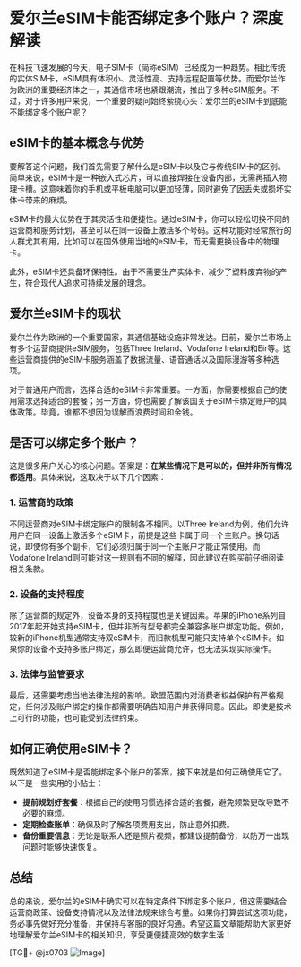 # 爱尔兰eSIM卡能否绑定多个账户？深度解读

在科技飞速发展的今天，电子SIM卡（简称eSIM）已经成为一种趋势。相比传统的实体SIM卡，eSIM具有体积小、灵活性高、支持远程配置等优势。而爱尔兰作为欧洲的重要经济体之一，其通信市场也紧跟潮流，推出了多种eSIM服务。不过，对于许多用户来说，一个重要的疑问始终萦绕心头：爱尔兰的eSIM卡到底能不能绑定多个账户呢？

## eSIM卡的基本概念与优势

要解答这个问题，我们首先需要了解什么是eSIM卡以及它与传统SIM卡的区别。简单来说，eSIM卡是一种嵌入式芯片，可以直接焊接在设备内部，无需再插入物理卡槽。这意味着你的手机或平板电脑可以更加轻薄，同时避免了因丢失或损坏实体卡带来的麻烦。

eSIM卡的最大优势在于其灵活性和便捷性。通过eSIM卡，你可以轻松切换不同的运营商和服务计划，甚至可以在同一设备上激活多个号码。这种功能对经常旅行的人群尤其有用，比如可以在国外使用当地的eSIM卡，而无需更换设备中的物理卡。

此外，eSIM卡还具备环保特性。由于不需要生产实体卡，减少了塑料废弃物的产生，符合现代人追求可持续发展的理念。

## 爱尔兰eSIM卡的现状

爱尔兰作为欧洲的一个重要国家，其通信基础设施非常发达。目前，爱尔兰市场上有多个运营商提供eSIM服务，包括Three Ireland、Vodafone Ireland和Eir等。这些运营商提供的eSIM卡服务涵盖了数据流量、语音通话以及国际漫游等多种选项。

对于普通用户而言，选择合适的eSIM卡非常重要。一方面，你需要根据自己的使用需求选择适合的套餐；另一方面，你也需要了解该国关于eSIM卡绑定账户的具体政策。毕竟，谁都不想因为误解而浪费时间和金钱。

## 是否可以绑定多个账户？

这是很多用户关心的核心问题。答案是：**在某些情况下是可以的，但并非所有情况都适用**。具体来说，这取决于以下几个因素：

### 1. **运营商的政策**

不同运营商对eSIM卡绑定账户的限制各不相同。以Three Ireland为例，他们允许用户在同一设备上激活多个eSIM卡，前提是这些卡属于同一个主账户。换句话说，即使你有多个副卡，它们必须归属于同一个主账户才能正常使用。而Vodafone Ireland则可能对这一规则有不同的解释，因此建议在购买前仔细阅读相关条款。

### 2. **设备的支持程度**

除了运营商的规定外，设备本身的支持程度也是关键因素。苹果的iPhone系列自2017年起开始支持eSIM卡，但并非所有型号都完全兼容多账户绑定功能。例如，较新的iPhone机型通常支持双eSIM卡，而旧款机型可能只支持单个eSIM卡。如果你的设备不支持多账户绑定，那么即便运营商允许，也无法实现实际操作。

### 3. **法律与监管要求**

最后，还需要考虑当地法律法规的影响。欧盟范围内对消费者权益保护有严格规定，任何涉及账户绑定的操作都需要明确告知用户并获得同意。因此，即使是技术上可行的功能，也可能受到法律约束。

## 如何正确使用eSIM卡？

既然知道了eSIM卡是否能绑定多个账户的答案，接下来就是如何正确使用它了。以下是一些实用的小贴士：

- **提前规划好套餐**：根据自己的使用习惯选择合适的套餐，避免频繁更改导致不必要的麻烦。
- **定期检查账单**：确保及时了解各项费用支出，防止意外扣费。
- **备份重要信息**：无论是联系人还是照片视频，都建议提前备份，以防万一出现问题时能够快速恢复。

## 总结

总的来说，爱尔兰的eSIM卡确实可以在特定条件下绑定多个账户，但这需要结合运营商政策、设备支持情况以及法律法规来综合考量。如果你打算尝试这项功能，务必事先做好充分准备，并保持与客服的良好沟通。希望这篇文章能帮助大家更好地理解爱尔兰eSIM卡的相关知识，享受更便捷高效的数字生活！

[TG💪+ @jx0703 ![Image](https://github.com/user-attachments/assets/dbca1d08-cadb-493c-b0ec-ad6f7a83f270)]